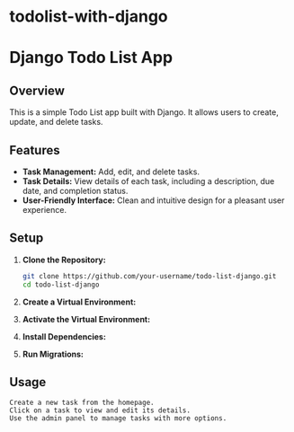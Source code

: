 # todolist-with-django
# Django Todo List App

## Overview

This is a simple Todo List app built with Django. It allows users to create, update, and delete tasks.

## Features

- **Task Management:** Add, edit, and delete tasks.
- **Task Details:** View details of each task, including a description, due date, and completion status.
- **User-Friendly Interface:** Clean and intuitive design for a pleasant user experience.

## Setup

1. **Clone the Repository:**
   ```bash
   git clone https://github.com/your-username/todo-list-django.git
   cd todo-list-django
   
2. **Create a Virtual Environment:**
    
3. **Activate the Virtual Environment:**

4. **Install Dependencies:**

5.  **Run Migrations:**


## Usage
    Create a new task from the homepage.
    Click on a task to view and edit its details.
    Use the admin panel to manage tasks with more options.